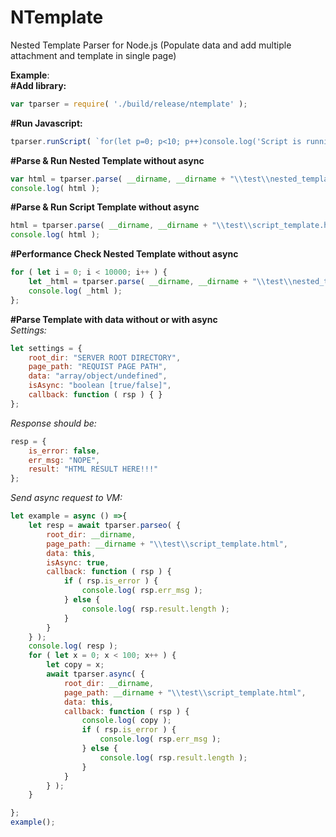 # NTemplate
Nested Template Parser for Node.js (Populate data and add multiple attachment and template in single page)

<b>Example</b>:<br/>
<b>#Add library:</b>
```js
var tparser = require( './build/release/ntemplate' );
```
<b>#Run Javascript:</b>
```js
tparser.runScript( `for(let p=0; p<10; p++)console.log('Script is running...' + p)` );
```
<b>#Parse & Run Nested Template without async</b>
```js
var html = tparser.parse( __dirname, __dirname + "\\test\\nested_template.html.html" );
console.log( html );
```
<b>#Parse & Run Script Template without async</b>
```js
html = tparser.parse( __dirname, __dirname + "\\test\\script_template.html.html", this );
console.log( html );
```
<b>#Performance Check Nested Template without async</b>
```js
for ( let i = 0; i < 10000; i++ ) {
    let _html = tparser.parse( __dirname, __dirname + "\\test\\nested_template.html" );
    console.log( _html );
};
```
<b>#Parse Template with data without or with async</b><br/>
<i>Settings:</i>
```js
let settings = {
    root_dir: "SERVER ROOT DIRECTORY",
    page_path: "REQUIST PAGE PATH",
    data: "array/object/undefined",
    isAsync: "boolean [true/false]",
    callback: function ( rsp ) { }
};
```
<i>Response should be:</i>
```js
resp = {
    is_error: false,
    err_msg: "NOPE",
    result: "HTML RESULT HERE!!!"
};
```
<i>Send async request to VM:</i>
```js
let example = async () =>{
    let resp = await tparser.parseo( {
        root_dir: __dirname,
        page_path: __dirname + "\\test\\script_template.html",
        data: this,
        isAsync: true,
        callback: function ( rsp ) {
            if ( rsp.is_error ) {
                console.log( rsp.err_msg );
            } else {
                console.log( rsp.result.length );
            }
        }
    } );
    console.log( resp );
    for ( let x = 0; x < 100; x++ ) {
        let copy = x;
        await tparser.async( {
            root_dir: __dirname,
            page_path: __dirname + "\\test\\script_template.html",
            data: this,
            callback: function ( rsp ) {
                console.log( copy );
                if ( rsp.is_error ) {
                    console.log( rsp.err_msg );
                } else {
                    console.log( rsp.result.length );
                }
            }
        } );
    }

};
example();
```
